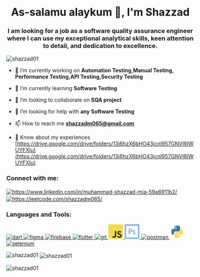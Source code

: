 <h1 align="center">As-salamu alaykum 👋, I'm Shazzad</h1>
<h3 align="center">I am looking for a job as a software quality assurance engineer where I can use my exceptional analytical skills, keen attention to detail, and dedication to excellence.</h3>

<p align="left"> <img src="https://komarev.com/ghpvc/?username=shazzad01&label=Profile%20views&color=0e75b6&style=flat" alt="shazzad01" /> </p>

- 🔭 I’m currently working on **Automation Testing,Manual Testing, Performance Testing,API Testing,Security Testing**

- 🌱 I’m currently learning **Software Testing**

- 👯 I’m looking to collaborate on **SQA project**

- 🤝 I’m looking for help with **any Software Testing**

- 📫 How to reach me **shazzadm065@gmail.com**

- 📄 Know about my experiences [https://drive.google.com/drive/folders/13i6hzX6bHO43jcnl957GNVl6IWUYFXIu](https://drive.google.com/drive/folders/13i6hzX6bHO43jcnl957GNVl6IWUYFXIu)

<h3 align="left">Connect with me:</h3>
<p align="left">
<a href="https://linkedin.com/in/https://www.linkedin.com/in/muhammad-shazzad-mia-59a6911b2/" target="blank"><img align="center" src="https://raw.githubusercontent.com/rahuldkjain/github-profile-readme-generator/master/src/images/icons/Social/linked-in-alt.svg" alt="https://www.linkedin.com/in/muhammad-shazzad-mia-59a6911b2/" height="30" width="40" /></a>
<a href="https://www.leetcode.com/https://leetcode.com/shazzadm065/" target="blank"><img align="center" src="https://raw.githubusercontent.com/rahuldkjain/github-profile-readme-generator/master/src/images/icons/Social/leet-code.svg" alt="https://leetcode.com/shazzadm065/" height="30" width="40" /></a>
</p>

<h3 align="left">Languages and Tools:</h3>
<p align="left"> <a href="https://dart.dev" target="_blank" rel="noreferrer"> <img src="https://www.vectorlogo.zone/logos/dartlang/dartlang-icon.svg" alt="dart" width="40" height="40"/> </a> <a href="https://www.figma.com/" target="_blank" rel="noreferrer"> <img src="https://www.vectorlogo.zone/logos/figma/figma-icon.svg" alt="figma" width="40" height="40"/> </a> <a href="https://firebase.google.com/" target="_blank" rel="noreferrer"> <img src="https://www.vectorlogo.zone/logos/firebase/firebase-icon.svg" alt="firebase" width="40" height="40"/> </a> <a href="https://flutter.dev" target="_blank" rel="noreferrer"> <img src="https://www.vectorlogo.zone/logos/flutterio/flutterio-icon.svg" alt="flutter" width="40" height="40"/> </a> <a href="https://git-scm.com/" target="_blank" rel="noreferrer"> <img src="https://www.vectorlogo.zone/logos/git-scm/git-scm-icon.svg" alt="git" width="40" height="40"/> </a> <a href="https://developer.mozilla.org/en-US/docs/Web/JavaScript" target="_blank" rel="noreferrer"> <img src="https://raw.githubusercontent.com/devicons/devicon/master/icons/javascript/javascript-original.svg" alt="javascript" width="40" height="40"/> </a> <a href="https://www.photoshop.com/en" target="_blank" rel="noreferrer"> <img src="https://raw.githubusercontent.com/devicons/devicon/master/icons/photoshop/photoshop-line.svg" alt="photoshop" width="40" height="40"/> </a> <a href="https://postman.com" target="_blank" rel="noreferrer"> <img src="https://www.vectorlogo.zone/logos/getpostman/getpostman-icon.svg" alt="postman" width="40" height="40"/> </a> <a href="https://www.python.org" target="_blank" rel="noreferrer"> <img src="https://raw.githubusercontent.com/devicons/devicon/master/icons/python/python-original.svg" alt="python" width="40" height="40"/> </a> <a href="https://www.selenium.dev" target="_blank" rel="noreferrer"> <img src="https://raw.githubusercontent.com/detain/svg-logos/780f25886640cef088af994181646db2f6b1a3f8/svg/selenium-logo.svg" alt="selenium" width="40" height="40"/> </a> </p>

<p><img align="left" src="https://github-readme-stats.vercel.app/api/top-langs?username=shazzad01&show_icons=true&locale=en&layout=compact" alt="shazzad01" /></p>

<p>&nbsp;<img align="center" src="https://github-readme-stats.vercel.app/api?username=shazzad01&show_icons=true&locale=en" alt="shazzad01" /></p>

<p><img align="center" src="https://github-readme-streak-stats.herokuapp.com/?user=shazzad01&" alt="shazzad01" /></p>
